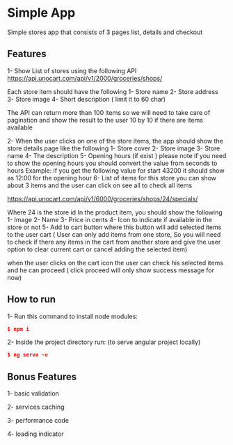 # Simple App

Simple stores app that consists of 3 pages list, details and checkout

## Features

1- Show List of stores using the following API
https://api.unocart.com/api/v1/2000/groceries/shops/

Each store item should have the following
1- Store name
2- Store address
3- Store image
4- Short description ( limit it to 60 char)

The API can return more than 100 items so we will need to take care of pagination and show the result to the user 10 by 10 if there are items available

 2- When the user clicks on one of the store items, the app should show the store details page like the following
1- Store cover
2- Store image
3- Store name
4- The description
5- Opening hours (if exist ) please note if you need to show the opening hours you should convert the value from seconds to hours
Example: if you get the following value for start 43200 it should show as 12:00 for the opening hour
6- List of items for this store you can show about 3 items and the user can click on see all to check all items

https://api.unocart.com/api/v1/6000/groceries/shops/24/specials/

Where 24 is the store id
In the product item, you should show the following
1- Image
2- Name
3- Price in cents
4- Icon to indicate if available in the store or not
5- Add to cart button where this button will add selected items to the user cart  ( User can only add items from one store, So you will need to check if there any items in the cart from another store and give the user option to clear current cart or cancel adding the selected item)

when the user clicks on the cart icon the user can check his selected items and he can proceed ( click proceed will only show success message for now)

## How to run

1- Run this command to install node modules:

```json
$ npm i
```

2- Inside the project directory run: (to serve angular project locally)

```json
$ ng serve -o
```

## Bonus Features
1- basic validation

2- services caching

3- performance code

4- loading indicator
